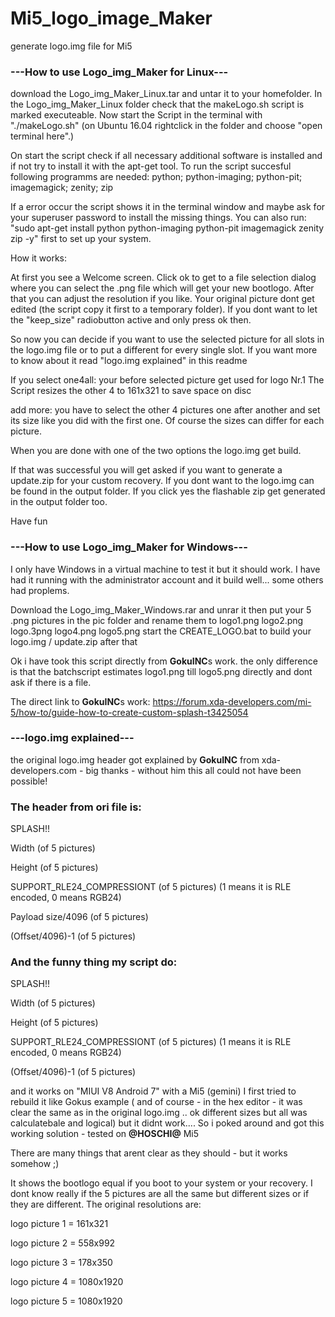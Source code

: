 # Mi5_logo_image_Maker
generate logo.img file for Mi5


### ---How to use Logo_img_Maker for Linux---

download the Logo_img_Maker_Linux.tar and untar it to your homefolder.
In the Logo_img_Maker_Linux folder check that the makeLogo.sh script is marked executeable.
Now start the Script in the terminal with "./makeLogo.sh" (on Ubuntu 16.04 rightclick in the folder and choose "open terminal here".)

On start the script check if all necessary additional software is installed and if not try to install it with the apt-get tool.
To run the script succesful following programms are needed:
python; python-imaging; python-pit; imagemagick; zenity; zip

If a error occur the script shows it in the terminal window and maybe ask for your superuser password to install the missing things.
You can also run: "sudo apt-get install python python-imaging python-pit imagemagick zenity zip -y" first to set up your system.

How it works:

At first you see a Welcome screen. Click ok to get to a file selection dialog where you can select the .png file which will get your new bootlogo.
After that you can adjust the resolution if you like. Your original picture dont get edited (the script copy it first to a temporary folder). 
If you dont want to let the "keep_size" radiobutton active and only press ok then.

So now you can decide if you want to use the selected picture for all slots in the logo.img file or to put a different for every single slot.
If you want more to know about it read "logo.img explained" in this readme

If you select 
one4all:
your before selected picture get used for logo Nr.1 
The Script resizes the other 4 to 161x321 to save space on disc

add more:
you have to select the other 4 pictures one after another and set its size like you did with the first one. Of course the sizes can differ 
for each picture.

When you are done with one of the two options the logo.img get build.

If that was successful you will get asked if you want to generate a update.zip for your custom recovery.
If you dont want to the logo.img can be found in the output folder.
If you click yes the flashable zip get generated in the output folder too.

Have fun


### ---How to use Logo_img_Maker for Windows---

I only have Windows in a virtual machine to test it but it should work.
I have had it running with the administrator account and it build well... some others had proplems.

Download the Logo_img_Maker_Windows.rar and unrar it
then put your 5 .png pictures in the pic folder and rename them to logo1.png logo2.png logo.3png logo4.png logo5.png 
start the CREATE_LOGO.bat to build your logo.img / update.zip after that

Ok i have took this script directly from **GokuINC**s work. the only difference is 
that the batchscript estimates logo1.png till logo5.png directly and dont ask if there is a file.

The direct link to **GokuINC**s work:
https://forum.xda-developers.com/mi-5/how-to/guide-how-to-create-custom-splash-t3425054





### ---logo.img explained---


the original logo.img header got explained by **GokuINC** from xda-developers.com - big thanks 
                                          - without him this all could not have been possible!
                                          
### The header from ori file is: 



SPLASH!!

Width (of 5 pictures)

Height (of 5 pictures)

SUPPORT_RLE24_COMPRESSIONT (of 5 pictures) (1 means it is RLE encoded, 0 means RGB24)

Payload size/4096 (of 5 pictures)

(Offset/4096)-1 (of 5 pictures)





### And the funny thing my script do:


SPLASH!!

Width (of 5 pictures)

Height (of 5 pictures)

SUPPORT_RLE24_COMPRESSIONT (of 5 pictures) (1 means it is RLE encoded, 0 means RGB24)

(Offset/4096)-1 (of 5 pictures)





and it works on "MIUI V8 Android 7" with a Mi5 (gemini)
I first tried to rebuild it like Gokus example ( and of course - in the hex editor -
it was clear the same as in the original logo.img ..
ok different sizes but all was calculatebale and logical)
but it didnt work.... 
So i poked around and got this working solution - tested on **@HOSCHI@** Mi5

There are many things that arent clear as they should - but it works somehow ;)

It shows the bootlogo equal if you boot to your system or your recovery.
I dont know really if the 5 pictures are all the same but different sizes or if they are different. 
The original resolutions are:

logo picture 1 = 161x321 

logo picture 2 = 558x992

logo picture 3 = 178x350

logo picture 4 = 1080x1920

logo picture 5 = 1080x1920


